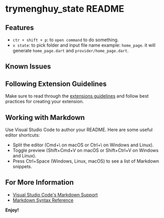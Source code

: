# trymenghuy_state README

## Features

- `ctr + shift + p`: to `open command` to do something.
- `x state`: to pick folder and input file name example: `home_page`. it will generate `home_page.dart` and `provider/home_page.dart`.

## Known Issues

## Following Extension Guidelines

Make sure to read through the [extensions guidelines](https://code.visualstudio.com/api/references/extension-guidelines) and follow best practices for creating your extension.

## Working with Markdown

Use Visual Studio Code to author your README. Here are some useful editor shortcuts:

- Split the editor (Cmd+\ on macOS or Ctrl+\ on Windows and Linux).
- Toggle preview (Shift+Cmd+V on macOS or Shift+Ctrl+V on Windows and Linux).
- Press Ctrl+Space (Windows, Linux, macOS) to see a list of Markdown snippets.

## For More Information

- [Visual Studio Code's Markdown Support](http://code.visualstudio.com/docs/languages/markdown)
- [Markdown Syntax Reference](https://help.github.com/articles/markdown-basics/)

**Enjoy!**
